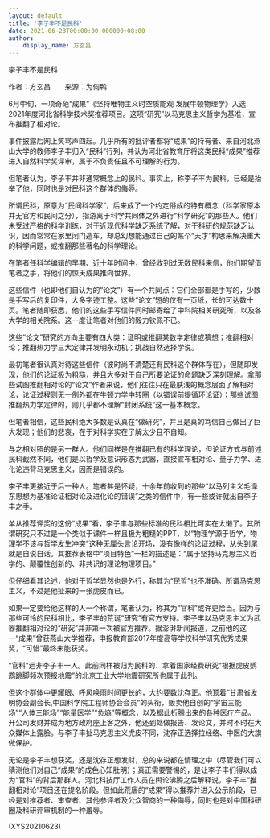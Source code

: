 ```yaml
---
layout: default
title: '李子丰不是民科'
date: 2021-06-23T00:00:00.000000+08:00
author:
    display_name: 方玄昌
---
```


李子丰不是民科

作者：方玄昌　　来源：为何鸭

6月中旬，一项奇葩“成果”《坚持唯物主义时空质能观 发展牛顿物理学》入选2021年度河北省科学技术奖推荐项目。这项“研究”以马克思主义哲学为基准，宣布推翻了相对论。

事件披露后网上笑骂声四起。几乎所有的批评者都将“成果”的持有者、来自河北燕山大学的教师李子丰归入“民科”行列，并认为河北省教育厅将这类民科“成果”推荐进入自然科学奖评审，属于不负责任且不可理解的行为。

但笔者认为，李子丰并非通常概念上的民科。事实上，称李子丰为民科，已经是抬举了他，同时也是对民科这个群体的侮辱。

所谓民科，原意为“民间科学家”，后来成了一个约定俗成的特有概念（科学家原本并无官方和民间之分），指游离于科学共同体之外进行“科学研究”的那些人。他们未受过严格的科学训练，对于近现代科学缺乏系统了解，对于科研的规范缺乏认识，因而常常在家里闭门造车，却总幻想能通过自己的某个“天才”构思来解决重大的科学问题，或推翻那些著名的科学理论。

在笔者任科学编辑的早期、近十年时间中，曾经收到过无数民科来信，他们期望借笔者之手，将他们的惊天成果推向世界。

这些信件（也即他们自认为的“论文”）有一个共同点：它们全部都是手写的，少数是手写后的复印件，大多字迹工整。这些“论文”短的仅有一页纸，长的可达数十页。笔者随即获悉，他们的这些手写信件同时邮寄给了中科院相关研究所，以及各大学的相关院系。这一度让笔者对他们的毅力钦佩不已。

这些“论文”研究的方向主要有四大类：证明或推翻某数学定律或猜想；推翻相对论；推翻热力学三大定律并发明永动机；挑战自然选择学说。

最初笔者很认真对待这些信件（彼时尚不清楚还有民科这个群体存在），但随即发现，他们的论证极为粗糙，并且大多对于自己所要论证的命题缺乏深刻理解。拿那些试图推翻相对论的“论文”作者来说，他们往往只在最肤浅的概念层面了解相对论，论证过程则无一例外都在牛顿力学中转圈（以错误前提循环论证）；那些试图推翻热力学定律的，则几乎都不理解“封闭系统”这一基本概念。

但笔者相信，这些民科绝大多数是认真在“做研究”，并且是真的笃信自己做出了巨大发现；他们的悲哀，在于对科学实在了解太少且不自知。

与之相对照的是另一群人。他们同样是在推翻已有的科学理论，但论证方式与前述民科截然不同，他们是以哲学及意识形态为武器，直接宣布相对论、量子力学、进化论违背马克思主义，因而是错误的。

李子丰更接近于后一种人。笔者甚是怀疑，十余年前收到的那些“以马列主义毛泽东思想为基准论证相对论及进化论的错误”之类的信件中，有一些或许就出自李子丰之手。

单从推荐评奖的这份“成果”看，李子丰与那些标准的民科相比可实在太懒了。其所谓研究只不过是一个类似于课件一样且极为粗糙的PPT，以“物理学源于哲学，物理学不该与哲学发生冲突”这种无厘头言论开场，没有像样的论证过程，从头到尾就是自说自话。其推荐表格中“项目特色”一栏的描述是：“属于坚持马克思主义哲学的、颠覆性创新的、非共识的理论物理项目。”

但仔细看其论述，他对于哲学显然也是外行，称其为“民哲”也不准确。所谓马克思主义，不过是他扯来的一张虎皮而已。

如果一定要给他这样的人一个称谓，笔者认为，称其为“官科”或许更恰当。因为与那些可怜的民科相比，李子丰的荒诞“研究”有官方支持。李子丰以马克思主义为武器推翻相对论的“研究”并非第一次被官方推荐。据澎湃新闻报道，之前他的这一“成果”曾获燕山大学推荐，申报教育部2017年度高等学校科学研究优秀成果奖，“可惜”最终未能获奖。

“官科”远非李子丰一人。此前同样被归为民科的、拿着国家经费研究“根据虎皮鹦鹉跳脚频次预报地震”的北京工业大学地震研究所也属于此列。

但这个群体中更耀眼、呼风唤雨时间更长的，大约要数沈存正。他顶着“甘肃省发明协会副会长,中国科学院工程师协会会员”的头衔，贩卖他自创的“宇宙三能场”“人体三能场”“能量医学”“负熵”等概念，以及据此折腾出来的各种医疗产品。开公司发财并成为地方政府座上客之外，他还到处做报告、发论文，并时不时在大众媒体上露脸。与李子丰扯马克思主义虎皮不同，沈存正选择拉经络、中医的大旗做保护。

无论是李子丰想获奖，还是沈存正想发财，总的来说都在情理之中（尽管我们可以猜测他们对自己“成果”的成色心知肚明）；真正需要警惕的，是让李子丰们得以成为“官科”的背后那群人。河北科技厅工作人员在舆论沸腾之后解释说，李子丰“推翻相对论”项目还在提名阶段。但如此荒唐的“成果”得以推荐并进入公示阶段，已经是对推荐者、审查者、其他参评者及公众智商的一种侮辱，同时也是对中国科研圈及科研评审机制的一种羞辱。

(XYS20210623)

